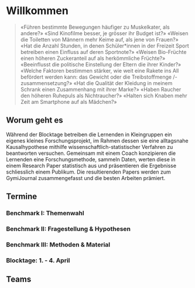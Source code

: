 # Willkommen

> «Führen bestimmte Bewegungen häufiger zu Muskelkater, als andere?» «Sind Kinofilme besser, je grösser ihr Budget ist?» «Weisen die Toiletten von Männern mehr Keime auf, als jene von Frauen?» «Hat die Anzahl Stunden, in denen Schüler*innen in der Freizeit Sport betreiben einen Einfluss auf deren Sportnote?» «Weisen Bio-Früchte einen höheren Zuckeranteil auf als herkömmliche Früchte?» «Beeinflusst die politische Einstellung der Eltern die ihrer Kinder?» «Welche Faktoren bestimmen stärker, wie weit eine Rakete ins All befördert werden kann: das Gewicht oder die Treibstoffmenge /-zusammensetzung?» «Hat die Qualität der Kleidung in meinem Schrank einen Zusammenhang mit ihrer Marke?» «Haben Raucher den höheren Ruhepuls als Nichtraucher?» «Halten sich Knaben mehr Zeit am Smartphone auf als Mädchen?»

## Worum geht es

Während der Blocktage betreiben die Lernenden in Kleingruppen ein eigenes kleines Forschungsprojekt, im Rahmen dessen sie eine alltagsnahe Kausalhypothese mithilfe wissenschaftlich-statistischer Verfahren zu beantworten versuchen. Gemeinsam mit einem Coach konzipieren die Lernenden eine Forschungsmethode, sammeln Daten, werten diese in einem Research Paper statistisch aus und präsentieren die Ergebnisse schliesslich einem Publikum. Die resultierenden Papers werden zum GymiJournal zusammengefasst und die besten Arbeiten prämiert.

## Termine

### Benchmark I: Themenwahl

### Benchmark II: Fragestellung & Hypothesen

### Benchmark III: Methoden & Material

### Blocktage: 1. - 4. April

## Teams
